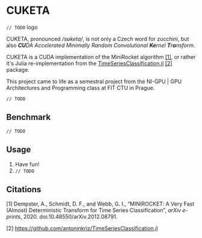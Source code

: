 # CUKETA

`// TODO` logo

CUKETA, pronounced _/sʊketa/_, is not only a Czech word for zucchini, but also _**CU**DA Accelerated Minimally Random Convolutional **Ke**rnel **T**r**a**nsform_.

CUKETA is a CUDA implementation of the MiniRocket algorithm [[1]](#Citations), or rather it's Julia re-implementation from the [TimeSeriesClassification.jl](https://github.com/antoninkriz/TimeSeriesClassification.jl) [[2]](#Citations) package.

This project came to life as a semestral project from the NI-GPU | GPU Architectures and Programming class at FIT CTU in Prague.

`// TODO`

## Benchmark

`// TODO`

## Usage

1. Have fun!
2. `// TODO`

## Citations

[1] Dempster, A., Schmidt, D. F., and Webb, G. I., “MINIROCKET: A Very Fast (Almost) Deterministic Transform for Time Series Classification”, <i>arXiv e-prints</i>, 2020. doi:10.48550/arXiv.2012.08791.

[2] https://github.com/antoninkriz/TimeSeriesClassification.jl
